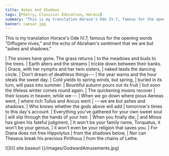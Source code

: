 ```yaml
---
title: Ashes and Shadows
tags: [Poetry, Classical Education, Horace]
summary: "This is my translation Horace's Ode IV.7, famous for the opening words 'Diffugere nives,' and the echo of Abraham's sentiment that we are but 'ashes and shadows.'"
banner: caesar.jpg
---
```


This is my translation Horace's Ode IV.7, famous for the opening words "Diffugere nives," and the echo of Abraham's sentiment that we are but "ashes and shadows."<!--more-->

| The snows have gone.  The grass returns
|   to the meadows and buds to the trees.
| Earth alters and the streams
|   trickle down between their banks.
| Grace, with her nymphs and her twin sisters,
|   naked leads the dancing circle.
| Don't dream of deathless things---
|   the year warns and the hour steals the sweet day.
| Cold yields to spring winds, but spring,
|   buried in its turn, will pass into summer.
| Bountiful autumn pours out its fruit
|   but soon the lifeless winter comes round again.
| The quickening moons recover
|   their losses in heaven, while we---
| When we go down where pious Aeneas went,
|   where rich Tullus and Ancus went
|   ---we are but ashes and shadows.
| Who knows whether the gods above will add
|   tomorrow's times to this day's account.
| Everything you've gathered for your own sweet soul
|   will slip through the hands of your heir.
| When you finally die,
|   and Minos has given his fateful judgment,
| It won't be your family name, Torquatus, it won't be your genius,
|   it won't even be your religion that saves you.
| For Diana does not free Hippolytus
|   from the shadows below,
| Nor can Theseus break his precious Pirithous
|   from the chains of Lethe.


![]({{ site.baseurl }}/images/GodwardAmusements.jpg)